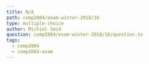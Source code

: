 ```yaml
---
title: N/A
path: comp2804/exam-winter-2018/16
type: multiple-choice
author: Michiel Smid
question: comp2804/exam-winter-2018/16/question.ts
tags:
  - comp2804
  - comp2804-exam
---
```

